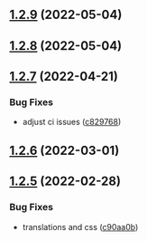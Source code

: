 ## [1.2.9](https://github.com/newaeonweb/pokemon-app/compare/v1.2.8...v1.2.9) (2022-05-04)



## [1.2.8](https://github.com/newaeonweb/pokemon-app/compare/v1.2.7...v1.2.8) (2022-05-04)



## [1.2.7](https://github.com/newaeonweb/pokemon-app/compare/v1.2.6...v1.2.7) (2022-04-21)


### Bug Fixes

* adjust ci issues ([c829768](https://github.com/newaeonweb/pokemon-app/commit/c829768b3edde5ea8663d91024ef238a3d19f7a7))



## [1.2.6](https://github.com/newaeonweb/pokemon-app/compare/v1.2.5...v1.2.6) (2022-03-01)



## [1.2.5](https://github.com/newaeonweb/pokemon-app/compare/v1.2.4...v1.2.5) (2022-02-28)


### Bug Fixes

* translations and css ([c90aa0b](https://github.com/newaeonweb/pokemon-app/commit/c90aa0bdbed35f06bf9956f62c4b89bd557dc4cb))




